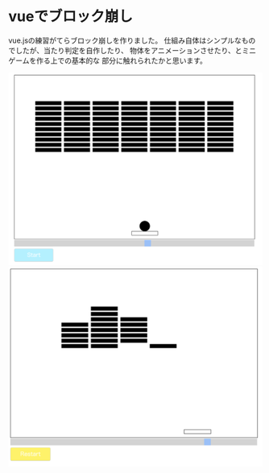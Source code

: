 # vueでブロック崩し

vue.jsの練習がてらブロック崩しを作りました。
仕組み自体はシンプルなものでしたが、当たり判定を自作したり、
物体をアニメーションさせたり、とミニゲームを作る上での基本的な
部分に触れられたかと思います。

<img src="./src/assets/breakout_image.png">

<img src="./src/assets/breakout_gameover.png">